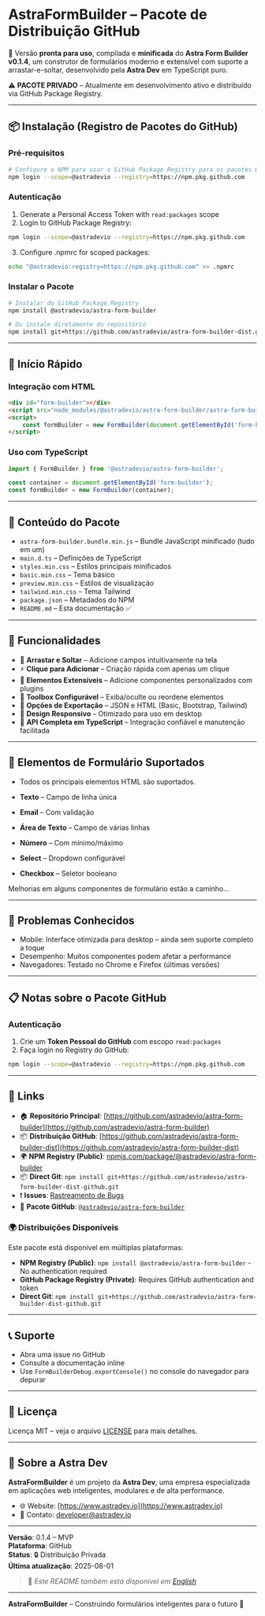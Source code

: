 # AstraFormBuilder – Pacote de Distribuição GitHub

🚀 Versão **pronta para uso**, compilada e **minificada** do **Astra Form Builder v0.1.4**, um construtor de formulários moderno e extensível com suporte a arrastar-e-soltar, desenvolvido pela **Astra Dev** em TypeScript puro.

⚠️ **PACOTE PRIVADO** – Atualmente em desenvolvimento ativo e distribuído via GitHub Package Registry.

---

## 📦 Instalação (Registro de Pacotes do GitHub)

### Pré-requisitos

```bash
# Configure o NPM para usar o GitHub Package Registry para os pacotes @astradevio
npm login --scope=@astradevio --registry=https://npm.pkg.github.com
```

### Autenticação

1. Generate a Personal Access Token with `read:packages` scope
2. Login to GitHub Package Registry:
```bash
npm login --scope=@astradevio --registry=https://npm.pkg.github.com
```

3. Configure .npmrc for scoped packages:
```bash
echo "@astradevio:registry=https://npm.pkg.github.com" >> .npmrc
```

### Instalar o Pacote

```bash
# Instalar do GitHub Package Registry
npm install @astradevio/astra-form-builder

# Ou instale diretamente do repositório
npm install git+https://github.com/astradevio/astra-form-builder-dist.git
```

---

## 🚀 Início Rápido

### Integração com HTML

```html
<div id="form-builder"></div>
<script src="node_modules/@astradevio/astra-form-builder/astra-form-builder.bundle.min.js"></script>
<script>
    const formBuilder = new FormBuilder(document.getElementById('form-builder'));
</script>
```

### Uso com TypeScript

```ts
import { FormBuilder } from '@astradevio/astra-form-builder';

const container = document.getElementById('form-builder');
const formBuilder = new FormBuilder(container);
```

---

## 📁 Conteúdo do Pacote

- `astra-form-builder.bundle.min.js` – Bundle JavaScript minificado (tudo em um)
- `main.d.ts` – Definições de TypeScript
- `styles.min.css` – Estilos principais minificados
- `basic.min.css` – Tema básico
- `preview.min.css` – Estilos de visualização
- `tailwind.min.css` – Tema Tailwind
- `package.json` – Metadados do NPM
- `README.md` – Esta documentação ✅

---

## 🌟 Funcionalidades

- 🧩 **Arrastar e Soltar** – Adicione campos intuitivamente na tela
- ⚡ **Clique para Adicionar** – Criação rápida com apenas um clique
- 🧠 **Elementos Extensíveis** – Adicione componentes personalizados com plugins
- 🧰 **Toolbox Configurável** – Exiba/oculte ou reordene elementos
- 💾 **Opções de Exportação** – JSON e HTML (Basic, Bootstrap, Tailwind)
- 📐 **Design Responsivo** – Otimizado para uso em desktop
- 🧪 **API Completa em TypeScript** – Integração confiável e manutenção facilitada

---

## 🧩 Elementos de Formulário Suportados

- Todos os principais elementos HTML são suportados.

- **Texto** – Campo de linha única
- **Email** – Com validação
- **Área de Texto** – Campo de várias linhas
- **Número** – Com mínimo/máximo
- **Select** – Dropdown configurável
- **Checkbox** – Seletor booleano

Melhorias em alguns componentes de formulário estão a caminho...

---

## 🐛 Problemas Conhecidos

- Mobile: Interface otimizada para desktop – ainda sem suporte completo a toque
- Desempenho: Muitos componentes podem afetar a performance
- Navegadores: Testado no Chrome e Firefox (últimas versões)

---

## 📋 Notas sobre o Pacote GitHub

### Autenticação

1. Crie um **Token Pessoal do GitHub** com escopo `read:packages`
2. Faça login no Registry do GitHub:

```bash
npm login --scope=@astradevio --registry=https://npm.pkg.github.com
```

---

## 🔗 Links

- 🏠 **Repositório Principal**: [https://github.com/astradevio/astra-form-builder](https://github.com/astradevio/astra-form-builder)
- 📦 **Distribuição GitHub**: [https://github.com/astradevio/astra-form-builder-dist](https://github.com/astradevio/astra-form-builder-dist)
- 🌍 **NPM Registry (Public)**: [npmjs.com/package/@astradevio/astra-form-builder](https://www.npmjs.com/package/@astradevio/astra-form-builder)
- 📦 **Direct Git**: `npm install git+https://github.com/astradevio/astra-form-builder-dist-github.git`
- ❗ **Issues**: [Rastreamento de Bugs](https://github.com/astradevio/astra-form-builder/issues)
- 🧪 **Pacote GitHub**: [`@astradevio/astra-form-builder`](https://github.com/astradevio/astra-form-builder/packages)

### 🌍 Distribuições Disponíveis

Este pacote está disponível em múltiplas plataformas:

- **NPM Registry (Public)**: `npm install @astradevio/astra-form-builder` - No authentication required
- **GitHub Package Registry (Private)**: Requires GitHub authentication and token
- **Direct Git**: `npm install git+https://github.com/astradevio/astra-form-builder-dist-github.git`

---

## 📞 Suporte

- Abra uma issue no GitHub
- Consulte a documentação inline
- Use `FormBuilderDebug.exportConsole()` no console do navegador para depurar

---

## 📄 Licença

Licença MIT – veja o arquivo [LICENSE](./LICENSE.md) para mais detalhes.

---

## 🏢 Sobre a Astra Dev

**AstraFormBuilder** é um projeto da **Astra Dev**, uma empresa especializada em aplicações web inteligentes, modulares e de alta performance.

- 🌐 Website: [https://www.astradev.io](https://www.astradev.io)
- 📧 Contato: developer@astradev.io

---

**Versão**: 0.1.4 – MVP  
**Plataforma**: GitHub  
**Status**: 🔒 Distribuição Privada  
**Última atualização**: 2025-08-01

> 📝 *Este README também está disponível em [English](README.md)*

---

**AstraFormBuilder** – Construindo formulários inteligentes para o futuro 🚀
